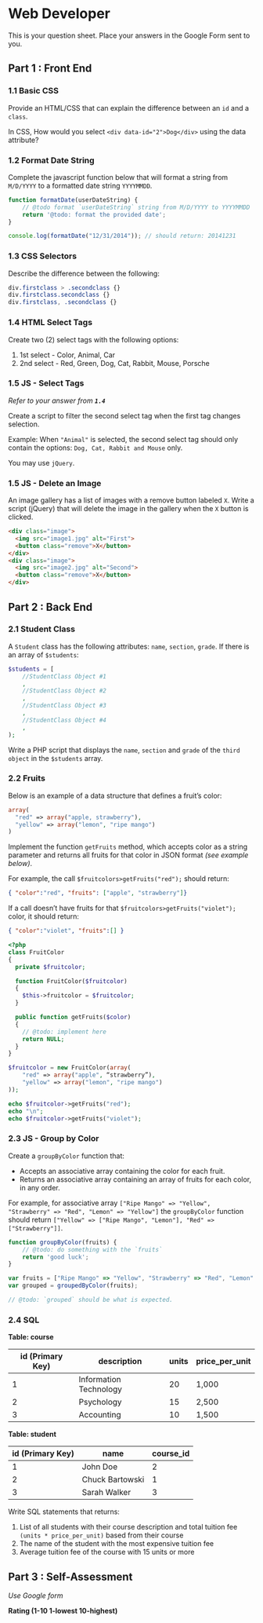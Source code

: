 # Web Developer

This is your question sheet.  Place your answers in the Google Form sent to you.

## Part 1 : Front End

### 1.1 Basic CSS
Provide an HTML/CSS that can explain the difference between an `id` and a `class`.

In CSS, How would you select `<div data-id="2">Dog</div>` using the data attribute?

### 1.2 Format Date String
Complete the javascript function below that will format a string from `M/D/YYYY` to a formatted date string `YYYYMMDD`.

```javascript
function formatDate(userDateString) {
	// @todo format `userDateString` string from M/D/YYYY to YYYYMMDD
	return '@todo: format the provided date';
}

console.log(formatDate("12/31/2014")); // should return: 20141231
```

### 1.3 CSS Selectors
Describe the difference between the following:

```css
div.firstclass > .secondclass {}
div.firstclass.secondclass {}
div.firstclass, .secondclass {}
```

### 1.4 HTML Select Tags
Create two (2) select tags with the following options:

1. 1st select - Color, Animal, Car
2. 2nd select - Red, Green, Dog, Cat, Rabbit, Mouse, Porsche

### 1.5 JS - Select Tags
_Refer to your answer from **`1.4`**_

Create a script to filter the second select tag when the first tag changes selection.

Example: When `"Animal"` is selected, the second select tag should only contain the options: `Dog, Cat, Rabbit and Mouse` only.

You may use `jQuery`.

### 1.5 JS - Delete an Image
An image gallery has a list of images with a remove button labeled `X`. Write a script (jQuery) that will delete the image in the gallery when the `X` button is clicked.

```html
<div class="image">
  <img src="image1.jpg" alt="First">
  <button class="remove">X</button>
</div>
<div class="image">
  <img src="image2.jpg" alt="Second">
  <button class="remove">X</button>
</div>
```

## Part 2 : Back End

### 2.1 Student Class

A `Student` class has the following attributes: `name`, `section`, `grade`. If there is an array of `$students`:

```php
$students = [
	//StudentClass Object #1
	,
	//StudentClass Object #2
	,
	//StudentClass Object #3
	,
	//StudentClass Object #4
	,
);
```

Write a PHP script that displays the `name`, `section` and `grade` of the `third object` in the `$students` array.

### 2.2 Fruits

Below is an example of a data structure that defines a fruit’s color:
```php
array(
  "red" => array("apple, strawberry"),
  "yellow" => array("lemon", "ripe mango")
)
```

Implement the function `getFruits` method, which accepts color as a string parameter and returns all fruits for that color in JSON format _(see example below)_.

For example, the call `$fruitcolors>getFruits("red");` should return:
```json
{ "color":"red", "fruits": ["apple", "strawberry"]}
```

If a call doesn’t have fruits for that `$fruitcolors>getFruits("violet");` color, it should return:
```json
{ "color":"violet", "fruits":[] }
```

```php
<?php
class FruitColor
{
  private $fruitcolor;

  function FruitColor($fruitcolor)
  {
    $this->fruitcolor = $fruitcolor;
  }

  public function getFruits($color)
  {
    // @todo: implement here
    return NULL;
  }
}

$fruitcolor = new FruitColor(array(
	"red" => array("apple", “strawberry”),
	"yellow" => array("lemon", "ripe mango")
));

echo $fruitcolor->getFruits("red");
echo "\n";
echo $fruitcolor->getFruits("violet");

```

### 2.3 JS - Group by Color

Create a `groupByColor` function that:

- Accepts an associative array containing the color for each fruit.
- Returns an associative array containing an array of fruits for each color, in any order.

For example, for associative array `["Ripe Mango" => "Yellow", "Strawberry" => "Red", "Lemon" => "Yellow"]` the `groupByColor` function should return `["Yellow" => ["Ripe Mango", "Lemon"], "Red" => ["Strawberry"]]`.

```javascript
function groupByColor(fruits) {
	// @todo: do something with the `fruits`
	return 'good luck';
}

var fruits = ["Ripe Mango" => "Yellow", "Strawberry" => "Red", "Lemon" => "Yellow"];
var grouped = groupedByColor(fruits);

// @todo: `grouped` should be what is expected.
```


### 2.4 SQL

**Table: course**

id (Primary Key) | description | units |  price_per_unit
---              | ---         | ---    | ---
1 |  Information Technology |  20 |  1,000
2 | Psychology | 15 | 2,500
3 | Accounting | 10 | 1,500

**Table: student**

id (Primary Key) | name | course_id
--- | --- | ---
1 | John Doe | 2
2 | Chuck Bartowski | 1
3 | Sarah Walker | 3


Write SQL statements that returns:
1. List of all students with their course description and total tuition fee `(units * price_per_unit)` based from their course
2. The name of the student with the most expensive tuition fee
3. Average tuition fee of the course with 15 units or more

## Part 3 : Self-Assessment

_Use Google form_

**Rating (1-10 1-lowest 10-highest)**
